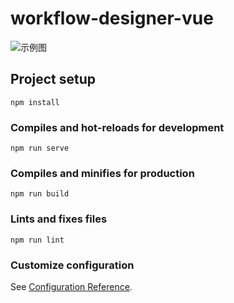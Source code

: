 # workflow-designer-vue
![示例图](https://thumbnail1.baidupcs.com/thumbnail/b7312611emd757533334fd4223531da2?fid=850423715-250528-752252255343877&rt=pr&sign=FDTAER-DCb740ccc5511e5e8fedcff06b081203-L9bgAaHr8jWzmuz9wFnGpovN454%3d&expires=8h&chkbd=0&chkv=0&dp-logid=8974362542588683269&dp-callid=0&time=1648627200&size=c1920_u1080&quality=90&vuk=850423715&ft=image&autopolicy=1)
## Project setup
```
npm install
```

### Compiles and hot-reloads for development
```
npm run serve
```

### Compiles and minifies for production
```
npm run build
```

### Lints and fixes files
```
npm run lint
```

### Customize configuration
See [Configuration Reference](https://cli.vuejs.org/config/).
